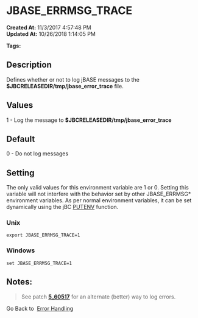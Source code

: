 # JBASE_ERRMSG_TRACE

**Created At:** 11/3/2017 4:57:48 PM  
**Updated At:** 10/26/2018 1:14:05 PM  

**Tags:**
<badge text='message logging' vertical='middle' />
<badge text='error messages' vertical='middle' />

## Description

Defines whether or not to log jBASE messages to the **$JBCRELEASEDIR/tmp/jbase\_error\_trace** file.

## 


## Values

1 - Log the message to **$JBCRELEASEDIR/tmp/jbase\_error\_trace**

## Default

0 - Do not log messages

## 


## Setting

The only valid values for this environment variable are 1 or 0. Setting this variable will not interfere with the behavior set by other JBASE\_ERRMSG\* environment variables. As per normal environment variables, it can be set dynamically using the jBC [PUTENV](277640-putenv) function.

### Unix

```
export JBASE_ERRMSG_TRACE=1
```

### Windows

```
set JBASE_ERRMSG_TRACE=1
```

## 


## Notes:


> See patch [**5\_60517**](PN5_60517) for an alternate (better) way to log errors.




Go Back to  [Error Handling](jbc-error-handling)
